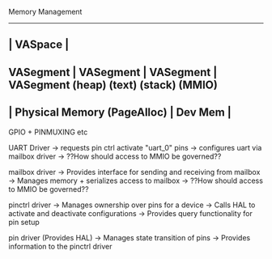 Memory Management

---------------------------------------------
|                  VASpace                  |
---------------------------------------------
VASegment | VASegment | VASegment | VASegment
 (heap)      (text)      (stack)     (MMIO)
---------------------------------------------
|  Physical Memory (PageAlloc)    | Dev Mem |
---------------------------------------------



GPIO + PINMUXING etc

UART Driver
    -> requests pin ctrl activate "uart_0" pins
    -> configures uart via mailbox driver
    -> ??How should access to MMIO be governed??

mailbox driver
    -> Provides interface for sending and receiving from mailbox
    -> Manages memory + serializes access to mailbox
    -> ??How should access to MMIO be governed??

pinctrl driver
    -> Manages ownership over pins for a device
    -> Calls HAL to activate and deactivate configurations
    -> Provides query functionality for pin setup

pin driver (Provides HAL)
    -> Manages state transition of pins
    -> Provides information to the pinctrl driver